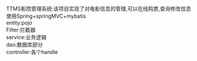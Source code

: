 TTMS影院管理系统:该项目实现了对电影信息的管理,可以在线购票,查询修改信息<br>
使用Spring+springMVC+mybatis<br>
entity:pojo<br>
Filter:拦截器<br>
service:业务逻辑<br>
dao:数据库部分<br>
controller:各个handle
